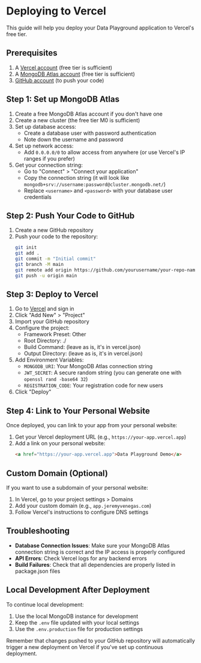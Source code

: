 # Deploying to Vercel

This guide will help you deploy your Data Playground application to Vercel's free tier.

## Prerequisites

1. A [Vercel account](https://vercel.com/signup) (free tier is sufficient)
2. A [MongoDB Atlas account](https://www.mongodb.com/cloud/atlas/register) (free tier is sufficient)
3. [GitHub account](https://github.com/join) (to push your code)

## Step 1: Set up MongoDB Atlas

1. Create a free MongoDB Atlas account if you don't have one
2. Create a new cluster (the free tier M0 is sufficient)
3. Set up database access:
   - Create a database user with password authentication
   - Note down the username and password
4. Set up network access:
   - Add `0.0.0.0/0` to allow access from anywhere (or use Vercel's IP ranges if you prefer)
5. Get your connection string:
   - Go to "Connect" > "Connect your application"
   - Copy the connection string (it will look like `mongodb+srv://username:password@cluster.mongodb.net/`)
   - Replace `<username>` and `<password>` with your database user credentials

## Step 2: Push Your Code to GitHub

1. Create a new GitHub repository
2. Push your code to the repository:
   ```bash
   git init
   git add .
   git commit -m "Initial commit"
   git branch -M main
   git remote add origin https://github.com/yourusername/your-repo-name.git
   git push -u origin main
   ```

## Step 3: Deploy to Vercel

1. Go to [Vercel](https://vercel.com) and sign in
2. Click "Add New" > "Project"
3. Import your GitHub repository
4. Configure the project:
   - Framework Preset: Other
   - Root Directory: ./
   - Build Command: (leave as is, it's in vercel.json)
   - Output Directory: (leave as is, it's in vercel.json)
5. Add Environment Variables:
   - `MONGODB_URI`: Your MongoDB Atlas connection string
   - `JWT_SECRET`: A secure random string (you can generate one with `openssl rand -base64 32`)
   - `REGISTRATION_CODE`: Your registration code for new users
6. Click "Deploy"

## Step 4: Link to Your Personal Website

Once deployed, you can link to your app from your personal website:

1. Get your Vercel deployment URL (e.g., `https://your-app.vercel.app`)
2. Add a link on your personal website:
   ```html
   <a href="https://your-app.vercel.app">Data Playground Demo</a>
   ```

## Custom Domain (Optional)

If you want to use a subdomain of your personal website:

1. In Vercel, go to your project settings > Domains
2. Add your custom domain (e.g., `app.jeremyvenegas.com`)
3. Follow Vercel's instructions to configure DNS settings

## Troubleshooting

- **Database Connection Issues**: Make sure your MongoDB Atlas connection string is correct and the IP access is properly configured
- **API Errors**: Check Vercel logs for any backend errors
- **Build Failures**: Check that all dependencies are properly listed in package.json files

## Local Development After Deployment

To continue local development:

1. Use the local MongoDB instance for development
2. Keep the `.env` file updated with your local settings
3. Use the `.env.production` file for production settings

Remember that changes pushed to your GitHub repository will automatically trigger a new deployment on Vercel if you've set up continuous deployment. 